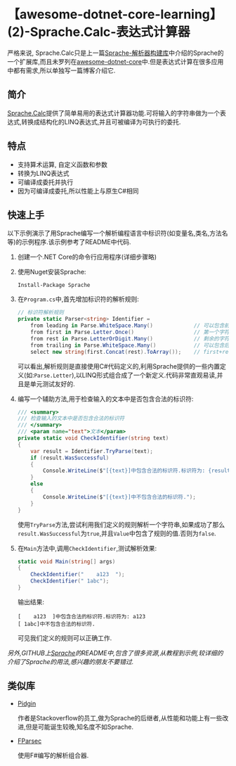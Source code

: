 # 【awesome-dotnet-core-learning】(2)-Sprache.Calc-表达式计算器

严格来说, Sprache.Calc只是上一篇[Sprache-解析器构建库](1.Sprache.md)中介绍的Sprache的一个扩展库,而且未罗列在[awesome-dotnet-core](https://github.com/thangchung/awesome-dotnet-core)中.但是表达式计算在很多应用中都有需求,所以单独写一篇博客介绍它.

## 简介

[Sprache.Calc](https://github.com/yallie/Sprache.Calc)提供了简单易用的表达式计算器功能.可将输入的字符串做为一个表达式,转换成结构化的LINQ表达式,并且可被编译为可执行的委托.

## 特点

* 支持算术运算, 自定义函数和参数
* 转换为LINQ表达式
* 可编译成委托并执行
* 因为可编译成委托,所以性能上与原生C#相同

## 快速上手

以下示例演示了用Sprache编写一个解析编程语言中标识符(如变量名,类名,方法名等)的示例程序.该示例参考了README中代码.

1. 创建一个.NET Core的命令行应用程序(详细步骤略)
1. 使用Nuget安装Sprache:

    ```
    Install-Package Sprache
    ```

1. 在`Program.cs`中,首先增加标识符的解析规则:

    ``` C#
    // 标识符解析规则
    private static Parser<string> Identifier =
        from leading in Parse.WhiteSpace.Many()             // 可以包含前置空格
        from first in Parse.Letter.Once()                   // 第一个字符只能是字母
        from rest in Parse.LetterOrDigit.Many()             // 剩余的字符可以是字母或数字
        from trailing in Parse.WhiteSpace.Many()            // 可以包含后置空格
        select new string(first.Concat(rest).ToArray());    // first+rest做为标识符
    ```

    可以看出,解析规则是直接使用C#代码定义的,利用Sprache提供的一些内置定义(如:`Parse.Letter`),以LINQ形式组合成了一个新定义.代码非常直观易读,并且是单元测试友好的.

1. 编写一个辅助方法,用于检查输入的文本中是否包含合法的标识符:

    ``` C#
    /// <summary>
    /// 检查输入的文本中是否包含合法的标识符
    /// </summary>
    /// <param name="text">文本</param>
    private static void CheckIdentifier(string text)
    {
        var result = Identifier.TryParse(text);
        if (result.WasSuccessful)
        {
            Console.WriteLine($"[{text}]中包含合法的标识符.标识符为: {result.Value}");
        }
        else
        {
            Console.WriteLine($"[{text}]中不包含合法的标识符.");
        }
    }
    ```

    使用`TryParse`方法,尝试利用我们定义的规则解析一个字符串,如果成功了那么`result.WasSuccessful`为`true`,并且`Value`中包含了规则的值.否则为`false`.

1. 在`Main`方法中,调用`CheckIdentifier`,测试解析效果:

    ``` C#
    static void Main(string[] args)
    {
        CheckIdentifier("    a123  ");
        CheckIdentifier(" 1abc");
    }
    ```

    输出结果:

    ```
    [    a123  ]中包含合法的标识符.标识符为: a123
    [ 1abc]中不包含合法的标识符.
    ```

    可见我们定义的规则可以正确工作.

*另外,GITHUB上[Sprache](https://github.com/sprache/Sprache)的README中,包含了很多资源,从教程到示例,较详细的介绍了Sprache的用法,感兴趣的朋友不要错过.*

## 类似库

* [Pidgin](https://github.com/benjamin-hodgson/Pidgin)

    作者是Stackoverflow的员工,做为Sprache的后继者,从性能和功能上有一些改进,但是可能诞生较晚,知名度不如Sprache.

* [FParsec](https://github.com/stephan-tolksdorf/fparsec)

    使用F#编写的解析组合器.